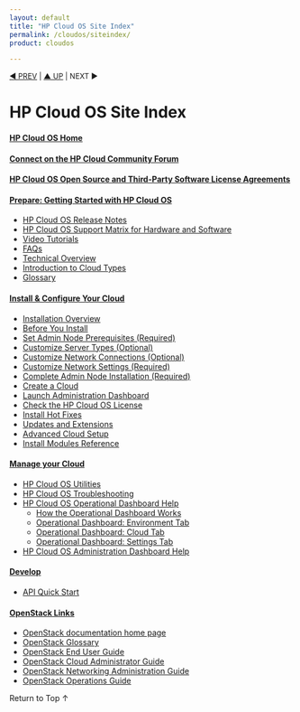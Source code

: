 ```yaml
---
layout: default
title: "HP Cloud OS Site Index"
permalink: /cloudos/siteindex/
product: cloudos

---
```


<a name="_top"> </a>

<script>

function PageRefresh {
onLoad="window.refresh"
}

PageRefresh();

</script>


<p style="font-size: small;"> <a href="/cloudos/">&#9664; PREV</a> | <a href="/cloudos/">&#9650; UP</a> | NEXT &#9654; </p>

# HP Cloud OS Site Index

#### [HP Cloud OS Home](/cloudos/)

#### [Connect on the HP Cloud Community Forum](/cloudos/community/)

#### [HP Cloud OS Open Source and Third-Party Software License Agreements](/cloudos/os-3rd-party-license-agreements/)

#### [Prepare: Getting Started with HP Cloud OS](/cloudos/prepare/)

* [HP Cloud OS Release Notes](/cloudos/prepare/releasenotes/) 
* [HP Cloud OS Support Matrix for Hardware and Software](/cloudos/prepare/supportmatrix/) 
* [Video Tutorials](/cloudos/prepare/videos/) 
* [FAQs](/cloudos/prepare/faqs/)  
* [Technical Overview](/cloudos/prepare/overview/)  
* [Introduction to Cloud Types](/cloudos/prepare/cloudtypes/) 
* [Glossary](/cloudos/prepare/glossary/)

#### [Install &amp; Configure Your Cloud](/cloudos/install/)

* [Installation Overview](/cloudos/install/overview/)
* [Before You Install](/cloudos/install/before-you-install/)
* [Set Admin Node Prerequisites (Required)](/cloudos/install/admin-node-prerequisites/)
* [Customize Server Types (Optional)](/cloudos/install/customize-server-types/)
* [Customize Network Connections (Optional)](/cloudos/install/customize-network-connections/)
* [Customize Network Settings (Required)](/cloudos/install/customize-network-settings/)
* [Complete Admin Node Installation (Required)](/cloudos/install/complete-admin-node-installation/)
* [Create a Cloud](/cloudos/install/create-cloud/) 
* [Launch Administration Dashboard](/cloudos/install/launch-admin-dashboard/)
* [Check the HP Cloud OS License](/cloudos/install/license/)
* [Install Hot Fixes](/cloudos/install/hot-fixes/)
* [Updates and Extensions](/cloudos/install/updates-and-extensions/)
* [Advanced Cloud Setup](/cloudos/install/advanced-cloud-setup/)
* [Install Modules Reference](/cloudos/install/install-modules-reference/) 

#### [Manage your Cloud](/cloudos/manage/)

* [HP Cloud OS Utilities](/cloudos/manage/utilities/)
* [HP Cloud OS Troubleshooting](/cloudos/manage/troubleshooting/) 
* [HP Cloud OS Operational Dashboard Help](/cloudos/manage/operational-dashboard/) 
  * [How the Operational Dashboard Works](/cloudos/manage/operational-dashboard/how-opdash-works)
  * [Operational Dashboard: Environment Tab](/cloudos/manage/operational-dashboard/environment-tab)
  * [Operational Dashboard: Cloud Tab](/cloudos/manage/operational-dashboard/cloud-tab)
  * [Operational Dashboard: Settings Tab](/cloudos/manage/operational-dashboard/settings-tab)
* [HP Cloud OS Administration Dashboard Help](/cloudos/manage/administration-dashboard/)  

#### [Develop](/cloudos/develop/)

* [API Quick Start](/cloudos/develop/quickstart-intro/)
 
<!-- * [Value-Added Services](/cloudos/api/services/)   -->
 
#### [OpenStack Links](/cloudos/openstack/)
 
* [OpenStack documentation home page](http://docs.openstack.org/)
* [OpenStack Glossary](http://docs.openstack.org/glossary/content/glossary.html)
* [OpenStack End User Guide](http://docs.openstack.org/user-guide/content/index.html)
* [OpenStack Cloud Administrator Guide](http://docs.openstack.org/trunk/openstack-compute/admin/content/index.html)
* [OpenStack Networking Administration Guide](http://docs.openstack.org/trunk/openstack-network/admin/content/index.html)
* [OpenStack Operations Guide](http://docs.openstack.org/trunk/openstack-ops/content/index.html)
 
<a href="#_top" style="padding:14px 0px 14px 0px; text-decoration: none;"> Return to Top &#8593; </a>
 